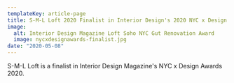 ```yaml
---
templateKey: article-page
title: S-M-L Loft 2020 Finalist in Interior Design's 2020 NYC x Design Awards
image:
  alt: Interior Design Magazine Loft Soho NYC Gut Renovation Award
  image: nycxdesignawards-finalist.jpg
date: "2020-05-08"
---
```


S-M-L Loft is a finalist in Interior Design Magazine's NYC x Design Awards 2020.
